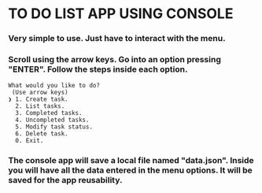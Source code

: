 # TO DO LIST APP USING CONSOLE
### Very simple to use. Just have to interact with the menu.
### Scroll using the arrow keys. Go into an option pressing "ENTER". Follow the steps inside each option.
```
What would you like to do?
 (Use arrow keys)
❯ 1. Create task.
  2. List tasks.
  3. Completed tasks.
  4. Uncompleted tasks.
  5. Modify task status.
  6. Delete task.
  0. Exit.

```
### The console app will save a local file named "data.json". Inside you will have all the data entered in the menu options. It will be saved for the app reusability.
